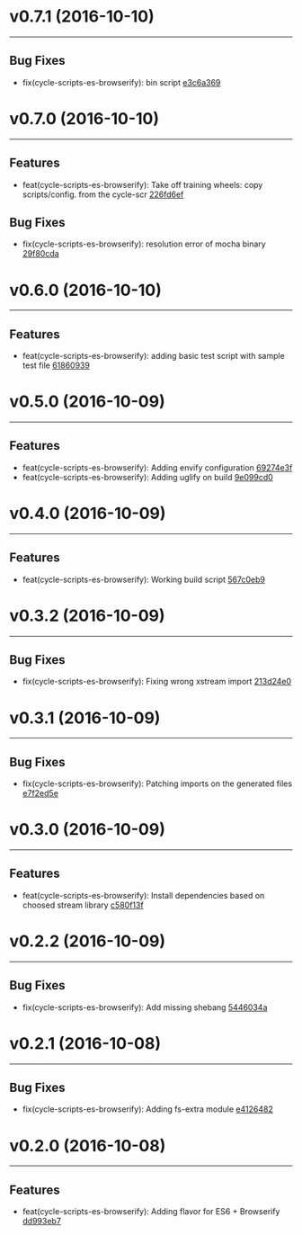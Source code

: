# v0.7.1 (2016-10-10)
---


## Bug Fixes

- fix(cycle-scripts-es-browserify): bin script [e3c6a369](https://github.com/geovanisouza92/create-cycle-app/commits/e3c6a369608d1c94515a8b2011d0f15920ffe996)


# v0.7.0 (2016-10-10)
---


## Features

- feat(cycle-scripts-es-browserify): Take off training wheels: copy scripts/config. from the cycle-scr [226fd6ef](https://github.com/geovanisouza92/create-cycle-app/commits/226fd6ef8b1202291e1dfeb5c76dfe9e99056dbf)

## Bug Fixes

- fix(cycle-scripts-es-browserify): resolution error of mocha binary [29f80cda](https://github.com/geovanisouza92/create-cycle-app/commits/29f80cdae4fa7a4a106b54b2c246d0763f9bb539)


# v0.6.0 (2016-10-10)
---


## Features

- feat(cycle-scripts-es-browserify): adding basic test script with sample test file [61860939](https://github.com/geovanisouza92/create-cycle-app/commits/6186093926e41e5aff7b6c01844dc4d1b00964b5)


# v0.5.0 (2016-10-09)
---


## Features

- feat(cycle-scripts-es-browserify): Adding envify configuration [69274e3f](https://github.com/geovanisouza92/create-cycle-app/commits/69274e3fd2b7328c62ac91a1bf2c62c68936c280)
- feat(cycle-scripts-es-browserify): Adding uglify on build [9e099cd0](https://github.com/geovanisouza92/create-cycle-app/commits/9e099cd088c0a3aa3b38a4797c1f5036230842f9)


# v0.4.0 (2016-10-09)
---


## Features

- feat(cycle-scripts-es-browserify): Working build script [567c0eb9](https://github.com/geovanisouza92/create-cycle-app/commits/567c0eb979baae73712cdc8cd23f620f09e743ef)


# v0.3.2 (2016-10-09)
---


## Bug Fixes

- fix(cycle-scripts-es-browserify): Fixing wrong xstream import [213d24e0](https://github.com/geovanisouza92/create-cycle-app/commits/213d24e003c436a96093775a112bf7fc2009318d)


# v0.3.1 (2016-10-09)
---


## Bug Fixes

- fix(cycle-scripts-es-browserify): Patching imports on the generated files [e7f2ed5e](https://github.com/geovanisouza92/create-cycle-app/commits/e7f2ed5ed94e04eee196faebd4163a9431a92b0e)


# v0.3.0 (2016-10-09)
---


## Features

- feat(cycle-scripts-es-browserify): Install dependencies based on choosed stream library [c580f13f](https://github.com/geovanisouza92/create-cycle-app/commits/c580f13f8ac38aa7a48f52b690e6b55a8fe239df)


# v0.2.2 (2016-10-09)
---


## Bug Fixes

- fix(cycle-scripts-es-browserify): Add missing shebang [5446034a](https://github.com/geovanisouza92/create-cycle-app/commits/5446034aa08a4da305a137a747cba45203a3a253)


# v0.2.1 (2016-10-08)
---


## Bug Fixes

- fix(cycle-scripts-es-browserify): Adding fs-extra module [e4126482](https://github.com/geovanisouza92/create-cycle-app/commits/e41264820a0301260e82fa18b122b621acef8aa3)


# v0.2.0 (2016-10-08)
---


## Features

- feat(cycle-scripts-es-browserify): Adding flavor for ES6 + Browserify [dd993eb7](https://github.com/geovanisouza92/create-cycle-app/commits/dd993eb789191c3c2271c2c5c5f54bf0680dd1f0)



